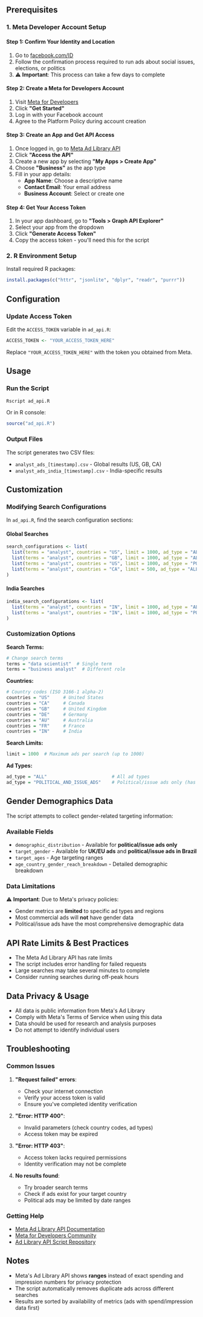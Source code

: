 

## Prerequisites

### 1. Meta Developer Account Setup

#### Step 1: Confirm Your Identity and Location
1. Go to [facebook.com/ID](https://www.facebook.com/ID)
2. Follow the confirmation process required to run ads about social issues, elections, or politics
3. ⚠️ **Important**: This process can take a few days to complete

#### Step 2: Create a Meta for Developers Account
1. Visit [Meta for Developers](https://developers.facebook.com/)
2. Click **"Get Started"**
3. Log in with your Facebook account
4. Agree to the Platform Policy during account creation

#### Step 3: Create an App and Get API Access
1. Once logged in, go to [Meta Ad Library API](https://www.facebook.com/ads/library/api/)
2. Click **"Access the API"**
3. Create a new app by selecting **"My Apps > Create App"**
4. Choose **"Business"** as the app type
5. Fill in your app details:
   - **App Name**: Choose a descriptive name
   - **Contact Email**: Your email address
   - **Business Account**: Select or create one

#### Step 4: Get Your Access Token
1. In your app dashboard, go to **"Tools > Graph API Explorer"**
2. Select your app from the dropdown
3. Click **"Generate Access Token"**
4. Copy the access token - you'll need this for the script

### 2. R Environment Setup

Install required R packages:

```r
install.packages(c("httr", "jsonlite", "dplyr", "readr", "purrr"))
```

## Configuration

### Update Access Token

Edit the `ACCESS_TOKEN` variable in `ad_api.R`:

```r
ACCESS_TOKEN <- "YOUR_ACCESS_TOKEN_HERE"
```

Replace `"YOUR_ACCESS_TOKEN_HERE"` with the token you obtained from Meta.

## Usage

### Run the Script

```bash
Rscript ad_api.R
```

Or in R console:

```r
source("ad_api.R")
```

### Output Files

The script generates two CSV files:

- `analyst_ads_[timestamp].csv` - Global results (US, GB, CA)
- `analyst_ads_india_[timestamp].csv` - India-specific results

## Customization

### Modifying Search Configurations

In `ad_api.R`, find the search configuration sections:

#### Global Searches
```r
search_configurations <- list(
  list(terms = "analyst", countries = "US", limit = 1000, ad_type = "ALL"),
  list(terms = "analyst", countries = "GB", limit = 1000, ad_type = "ALL"),
  list(terms = "analyst", countries = "US", limit = 1000, ad_type = "POLITICAL_AND_ISSUE_ADS"),
  list(terms = "analyst", countries = "CA", limit = 500, ad_type = "ALL")
)
```

#### India Searches
```r
india_search_configurations <- list(
  list(terms = "analyst", countries = "IN", limit = 1000, ad_type = "ALL"),
  list(terms = "analyst", countries = "IN", limit = 1000, ad_type = "POLITICAL_AND_ISSUE_ADS")
)
```

### Customization Options

**Search Terms:**
```r
# Change search terms
terms = "data scientist"  # Single term
terms = "business analyst"  # Different role
```

**Countries:**
```r
# Country codes (ISO 3166-1 alpha-2)
countries = "US"     # United States
countries = "CA"     # Canada  
countries = "GB"     # United Kingdom
countries = "DE"     # Germany
countries = "AU"     # Australia
countries = "FR"     # France
countries = "IN"     # India
```

**Search Limits:**
```r
limit = 1000  # Maximum ads per search (up to 1000)
```

**Ad Types:**
```r
ad_type = "ALL"                        # All ad types
ad_type = "POLITICAL_AND_ISSUE_ADS"    # Political/issue ads only (has gender data)
```

## Gender Demographics Data

The script attempts to collect gender-related targeting information:

### Available Fields
- `demographic_distribution` - Available for **political/issue ads only**
- `target_gender` - Available for **UK/EU ads** and **political/issue ads in Brazil**
- `target_ages` - Age targeting ranges
- `age_country_gender_reach_breakdown` - Detailed demographic breakdown

### Data Limitations
⚠️ **Important**: Due to Meta's privacy policies:
- Gender metrics are **limited** to specific ad types and regions
- Most commercial ads will **not** have gender data
- Political/issue ads have the most comprehensive demographic data

## API Rate Limits & Best Practices

- The Meta Ad Library API has rate limits
- The script includes error handling for failed requests
- Large searches may take several minutes to complete
- Consider running searches during off-peak hours

## Data Privacy & Usage

- All data is public information from Meta's Ad Library
- Comply with Meta's Terms of Service when using this data
- Data should be used for research and analysis purposes
- Do not attempt to identify individual users

## Troubleshooting

### Common Issues

1. **"Request failed" errors**:
   - Check your internet connection
   - Verify your access token is valid
   - Ensure you've completed identity verification

2. **"Error: HTTP 400"**:
   - Invalid parameters (check country codes, ad types)
   - Access token may be expired

3. **"Error: HTTP 403"**:
   - Access token lacks required permissions
   - Identity verification may not be complete

4. **No results found**:
   - Try broader search terms
   - Check if ads exist for your target country
   - Political ads may be limited by date ranges

### Getting Help

- [Meta Ad Library API Documentation](https://developers.facebook.com/docs/ad-library-api/)
- [Meta for Developers Community](https://developers.facebook.com/community/)
- [Ad Library API Script Repository](https://github.com/facebookresearch/Ad-Library-API-Script-Repository)

## Notes

- Meta's Ad Library API shows **ranges** instead of exact spending and impression numbers for privacy protection
- The script automatically removes duplicate ads across different searches
- Results are sorted by availability of metrics (ads with spend/impression data first)